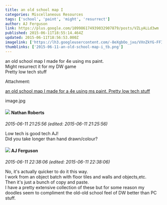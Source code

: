 ```yaml
---
title: an old school map I
categories: Miscellaneous Resources
tags: ['school', 'paint', 'might', 'resurrect']
author: AJ Ferguson
link: https://plus.google.com/109986174939032907879/posts/VZLyALLd3wm
published: 2015-06-11T18:55:14.464Z
updated: 2015-06-11T18:56:53.000Z
imagelink: ['https://lh3.googleusercontent.com/-8eXgbOo_jxo/VXnZkYG-FFI/AAAAAAAACfw/3e-FGkpk3yY/w1080-h2040/image.jpg']
thumblinks: ['2015-06-11-an-old-school-map-i_tb.png']
---
```


an old school map I made for 4e using ms paint.<br />Might resurrect it for my DW game<br />Pretty low tech stuff﻿


Attachment:

<a href='https://plus.google.com/photos/109986174939032907879/albums/6159193184008223489/6159193184376067154?sqi=100084733231320276299&sqsi=ce1a3f63-0134-470d-90ae-6eb5a12174e9'>an old school map I made for a 4e using ms paint.
Pretty low tech stuff</a>


image.jpg
<div id='comment z12khvkxfpjlsrrpe04cczqifvnnedejabw'>
  <h4><img src='{{site.baseurl}}//images/avatars/117646243340764868749_photo.jpg'> Nathan Roberts</h4>
      <p><cite>2015-06-11 21:25:56 (edited: 2015-06-11 21:25:56)</cite></p>
        <p>Low tech is good tech AJ!<br />Did you take longer than hand drawn/colour?</p>
</div>
        

<div id='comment z12khvkxfpjlsrrpe04cczqifvnnedejabw'>
  <h4><img src='{{site.baseurl}}//images/avatars/109986174939032907879_photo.jpg'> AJ Ferguson</h4>
      <p><cite>2015-06-11 22:38:06 (edited: 2015-06-11 22:38:06)</cite></p>
        <p>No, it&#39;s actually quicker to do it this way.<br />I work from an object batch with floor tiles and walls and objects,etc.<br />Then it&#39;s just a bunch of copy and paste.<br />I have a pretty extensive collection of these but for some reason my doodles seem to compliment the old-old school feel of DW better than PC stuff.</p>
</div>
        